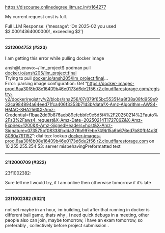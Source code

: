 https://discourse.onlinedegree.iitm.ac.in/t/164277

My current request cost is full.</p>
<p>Full LLM Response: {‘message’: ‘On 2025-02 you used $2.000143640000001, exceeding $2’}</p><hr>

<h4>23f2004752 (#323)</h4>
<p>I am getting this error while pulling docker image</p>
<p>ansh@Lenovo:~/llm_project$ podman pull <a href="http://docker.io/ansh205/llm_project:final" rel="noopener nofollow ugc">docker.io/ansh205/llm_project:final</a><br/>
Trying to pull <a href="http://docker.io/ansh205/llm_project:final" rel="noopener nofollow ugc">docker.io/ansh205/llm_project:final</a>…<br/>
Error: parsing image configuration: Get “<a href="https://docker-images-prod.6aa30f8b08e16409b46e0173d6de2f56.r2.cloudflarestorage.com/registry-v2/docker/registry/v2/blobs/sha256/07/079f65bc553514a8f38a08fd959e932ca984894a64eed71fca406f3353b71d3b/data?X-Amz-Algorithm=AWS4-HMAC-SHA256&amp;X-Amz-Credential=f1baa2dd9b876aeb89efebbfc9e5d5f4%2F20250214%2Fauto%2Fs3%2Faws4_request&amp;X-Amz-Date=20250214T172706Z&amp;X-Amz-Expires=1200&amp;X-Amz-SignedHeaders=host&amp;X-Amz-Signature=073575bf08338fcdda378b997ebe749b15a6b676ed7b80fbf4c3f8080a791152" rel="noopener nofollow ugc">https://docker-images-prod.6aa30f8b08e16409b46e0173d6de2f56.r2.cloudflarestorage.com/registry-v2/docker/registry/v2/blobs/sha256/07/079f65bc553514a8f38a08fd959e932ca984894a64eed71fca406f3353b71d3b/data?X-Amz-Algorithm=AWS4-HMAC-SHA256&amp;X-Amz-Credential=f1baa2dd9b876aeb89efebbfc9e5d5f4%2F20250214%2Fauto%2Fs3%2Faws4_request&amp;X-Amz-Date=20250214T172706Z&amp;X-Amz-Expires=1200&amp;X-Amz-SignedHeaders=host&amp;X-Amz-Signature=073575bf08338fcdda378b997ebe749b15a6b676ed7b80fbf4c3f8080a791152</a>”: dial tcp: lookup <a href="http://docker-images-prod.6aa30f8b08e16409b46e0173d6de2f56.r2.cloudflarestorage.com" rel="noopener nofollow ugc">docker-images-prod.6aa30f8b08e16409b46e0173d6de2f56.r2.cloudflarestorage.com</a> on 10.255.255.254:53: server misbehavingPreformatted text</p><hr>

<h4>21f2000709 (#322)</h4>
<aside class="quote group-ds-students quote-modified" data-post="321" data-topic="164277" data-username="23f1002382">
<div class="title">
<div class="quote-controls"></div>
 23f1002382:</div>
<blockquote></blockquote>
</aside>
<p>Sure tell me I would try, if I am online then otherwise tomorrow if it’s late</p><hr>

<h4>23f1002382 (#321)</h4>
<p>not yet maybe in an hour, im building, but after that running in docker is different ball game, thats why , i need quick debugs in a meeting, other people also can join, maybe tomorrow, i have an exam tomorrow, so preferably , collectively before project submission .